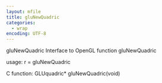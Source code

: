 ```yaml
---
layout: mfile
title: gluNewQuadric
categories:
  - wrap
encoding: UTF-8
---
```


gluNewQuadric  Interface to OpenGL function gluNewQuadric

usage:  r = gluNewQuadric

C function:  GLUquadric\* gluNewQuadric(void)
